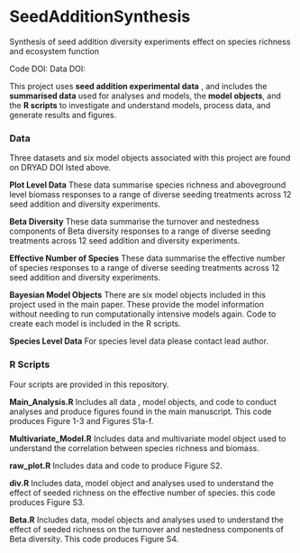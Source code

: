 # SeedAdditionSynthesis
Synthesis of seed addition diversity experiments effect on species richness and ecosystem function

Code DOI:
Data DOI:

This project uses **seed addition experimental data** , and includes the **summarised data**  used for analyses and models,  the **model objects**, and the **R scripts** to investigate and understand models, process data, and generate results and figures.

### Data
Three datasets and six model objects associated with this project are found on DRYAD DOI lsted above.

**Plot Level Data** These data summarise species richness and aboveground level biomass responses to a range of diverse seeding treatments across 12 seed addition and diversity experiments.

**Beta Diversity** These data summarise the turnover and nestedness components of Beta diversity responses to a range of diverse seeding treatments across 12 seed addition and diversity experiments.

**Effective Number of Species** These data summarise the effective number of species responses to a range of diverse seeding treatments across 12 seed addition and diversity experiments.

**Bayesian Model Objects** There are six model objects included in this project used in the main paper. These provide the model information without needing to run computationally intensive models again. Code to create each model is included in the R scripts.

**Species Level Data** For species level data please contact lead author.

### **R Scripts** 
Four scripts are provided in this repository.

**Main_Analysis.R** Includes all data , model objects, and code to conduct analyses and produce figures found in the main manuscript. This code produces Figure 1-3 and Figures S1a-f.

**Multivariate_Model.R** Includes data and multivariate model object used to understand the correlation between species richness and biomass.

**raw_plot.R** Includes data and code to produce Figure S2.

**div.R** Includes data, model object and analyses used to understand the effect of seeded richness on the effective number of species. this code produces Figure S3.

**Beta.R** Includes data, model objects and analyses used to understand the effect of seeded richness on the turnover and nestedness components of Beta diversity. This code produces Figure S4.

